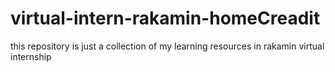 # virtual-intern-rakamin-homeCreadit

this repository is just a collection of my learning resources in rakamin virtual internship

